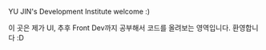 YU JIN's Development Institute
welcome :) 

이 곳은 제가 UI, 추후 Front Dev까지 공부해서
코드를 올려보는 영역입니다.
환영합니다 :D
